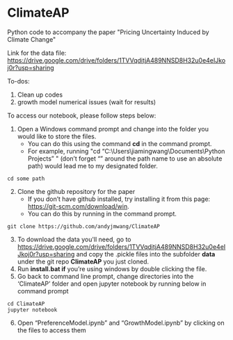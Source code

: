 # ClimateAP
Python code to accompany the paper "Pricing Uncertainty Induced by Climate Change" 

Link for the data file: https://drive.google.com/drive/folders/1TVVqditjA489NNSD8H32u0e4eIJkoj0r?usp=sharing

To-dos:
1. Clean up codes
2. growth model numerical issues (wait for results)

To access our notebook, please follow steps below:
1.	Open a Windows command prompt and change into the folder you would like to store the files. 
    - You can do this using the command __cd__ in the command prompt.    
    - For example, running "cd “C:\Users\jiamingwang\Documents\Python Projects” " (don’t forget “” around the path name to use an absolute path) would lead me to my designated folder.
```
cd some path
```
2.	Clone the github repository for the paper 
    - If you don’t have github installed, try installing it from this page: https://git-scm.com/download/win.
    - You can do this by running in the command prompt. 
```
git clone https://github.com/andyjmwang/ClimateAP
```
3.	To download the data you'll need, go to https://drive.google.com/drive/folders/1TVVqditjA489NNSD8H32u0e4eIJkoj0r?usp=sharing and copy the .pickle files into the subfolder __data__ under the git repo __ClimateAP__ you just cloned.
4.	Run __install.bat if__ you’re using windows by double clicking the file.
5.	Go back to command line prompt, change directories into the ‘ClimateAP’ folder and open jupyter notebook by running below in command prompt
```
cd ClimateAP
jupyter notebook
```
6.	Open “PreferenceModel.ipynb” and “GrowthModel.ipynb” by clicking on the files to access them

